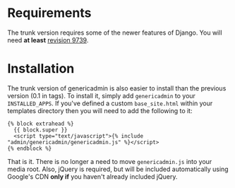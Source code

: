 # Requirements #

The trunk version requires some of the newer features of Django.  You will need **at least** [revision 9739](https://code.google.com/p/django-genericadmin/source/detail?r=9739).

# Installation #

The trunk version of genericadmin is also easier to install than the previous version (0.1 in tags).  To install it, simply add `genericadmin` to your `INSTALLED_APPS`.  If you've defined a custom `base_site.html` within your templates directory then you will need to add the following to it:

```
{% block extrahead %}
  {{ block.super }}
  <script type="text/javascript">{% include "admin/genericadmin/genericadmin.js" %}</script>
{% endblock %}
```


That is it.  There is no longer  a need to move `genericadmin.js` into your media root.  Also, jQuery is required, but will be included automatically using Google's CDN **only if** you haven't already included jQuery.